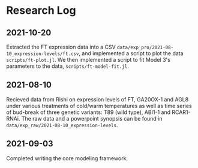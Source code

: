 # Research Log

## 2021-10-20

Extracted the FT expression data into a CSV `data/exp_pro/2021-08-10_expression-levels/ft.csv`, and
implemented a script to plot the data `scripts/ft-plot.jl`. We then implemented a script to fit
Model 3's parameters to the data, `scripts/ft-model-fit.jl`.

## 2021-08-10

Recieved data from Rishi on expression levels of FT, GA20OX-1 and AGL8 under various treatments of
cold/warm temperatures as well as time series of bud-break of three genetic variants: T89 (wild
type), ABI1-1 and RCAR1-RNAi. The raw data and a powerpoint synopsis can be found in
`data/exp_raw/2021-08-10_expression-levels`.

## 2021-09-03

Completed writing the core modeling framework.
